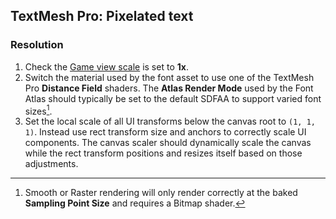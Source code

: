 ## TextMesh Pro: Pixelated text
### Resolution
1. Check the [Game view scale](../Game%20View/Game%20View%20Zoom.md) is set to **1x**.
2. Switch the material used by the font asset to use one of the TextMesh Pro **Distance Field** shaders. The **Atlas Render Mode** used by the Font Atlas should typically be set to the default SDFAA to support varied font sizes[^1].
3. Set the local scale of all UI transforms below the canvas root to `(1, 1, 1)`. Instead use rect transform size and anchors to correctly scale UI components. The canvas scaler should dynamically scale the canvas while the rect transform positions and resizes itself based on those adjustments.

[^1]: Smooth or Raster rendering will only render correctly at the baked **Sampling Point Size** and requires a Bitmap shader.
